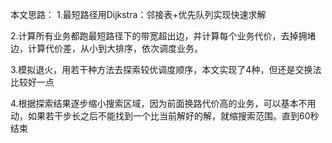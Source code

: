  本文思路：
 1.最短路径用Dijkstra：邻接表+优先队列实现快速求解
 
 2.计算所有业务都跑最短路径下的带宽超出边，并计算每个业务代价，去掉拥堵边，计算代价差，从小到大排序，依次调度业务。
 
 3.模拟退火，用若干种方法去探索较优调度顺序，本文实现了4种，但还是交换法比较好一点
 
 4.根据探索结果逐步缩小搜索区域，因为前面换路代价高的业务，可以基本不用动，如果若干步长之后不能找到一个比当前解好的解，就缩搜索范围。直到60秒结束
